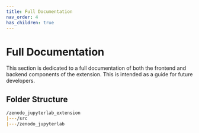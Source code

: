 ```yaml
---
title: Full Documentation
nav_order: 4
has_children: true
---
```


# Full Documentation
This section is dedicated to a full documentation of both the frontend and backend components of the extension. This is intended as a guide for future developers.

## Folder Structure
```markdown
/zenodo_jupyterlab_extension
|---/src
|---/zenodo_jupyterlab